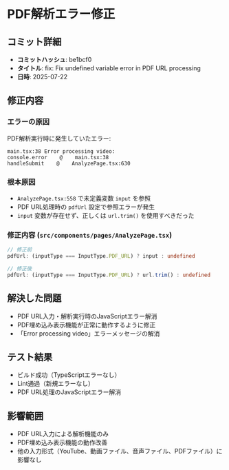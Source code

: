 # PDF解析エラー修正

## コミット詳細
- **コミットハッシュ**: be1bcf0
- **タイトル**: fix: Fix undefined variable error in PDF URL processing
- **日時**: 2025-07-22

## 修正内容

### エラーの原因
PDF解析実行時に発生していたエラー:
```
main.tsx:38 Error processing video: 
console.error    @    main.tsx:38
handleSubmit    @    AnalyzePage.tsx:630
```

### 根本原因
- `AnalyzePage.tsx:558` で未定義変数 `input` を参照
- PDF URL処理時の `pdfUrl` 設定で参照エラーが発生
- `input` 変数が存在せず、正しくは `url.trim()` を使用すべきだった

### 修正内容 (`src/components/pages/AnalyzePage.tsx`)
```typescript
// 修正前
pdfUrl: (inputType === InputType.PDF_URL) ? input : undefined

// 修正後
pdfUrl: (inputType === InputType.PDF_URL) ? url.trim() : undefined
```

## 解決した問題
- PDF URL入力・解析実行時のJavaScriptエラー解消
- PDF埋め込み表示機能が正常に動作するように修正
- 「Error processing video」エラーメッセージの解消

## テスト結果
- ビルド成功（TypeScriptエラーなし）
- Lint通過（新規エラーなし）
- PDF URL処理のJavaScriptエラー解消

## 影響範囲
- PDF URL入力による解析機能のみ
- PDF埋め込み表示機能の動作改善
- 他の入力形式（YouTube、動画ファイル、音声ファイル、PDFファイル）に影響なし